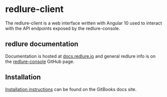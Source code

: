 # redlure-client
The redlure-client is a web interface written with Angular 10 used to interact with the API endpoints exposed by the redlure-console.

## redlure documentation
Documentation is hosted at [docs.redlure.io](https://docs.redlure.io) and general redlure info is on the [redlure-console](https://github.com/redlure/redlure-console) GitHub page.

## Installation
[Installation instructions](https://docs.redlure.io/redlure-client/Installation.html) can be found on the GitBooks docs site.
